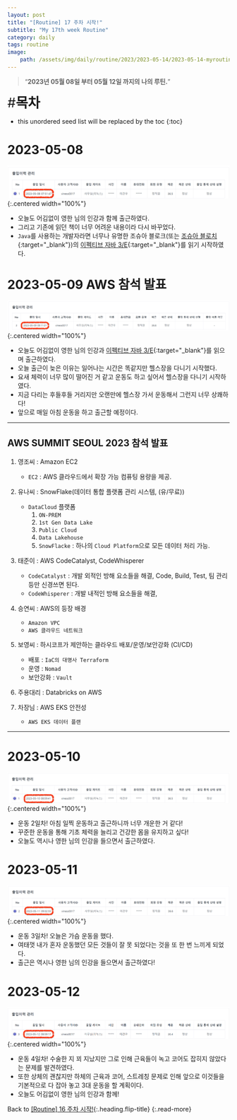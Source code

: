 ```yaml
---
layout: post
title: "[Routine] 17 주차 시작!"
subtitle: "My 17th week Routine"
category: daily
tags: routine
image:
    path: /assets/img/daily/routine/2023/2023-05-14/2023-05-14-myroutine-17th.png
---
```


> “**2023년 05월 08일 부터 05월 12일 까지의 나의 루틴.**”

<span style="font-size:30px;">\#**목차**</span>
* this unordered seed list will be replaced by the toc
{:toc}

# 2023-05-08 
![](/assets/img/daily/routine/2023/2023-05-14/2023-05-08_myroutine.png){:.centered width="100%"}
- 오늘도 어김없이 영한 님의 인강과 함께 출근하였다.
- 그리고 기존에 읽던 책이 너무 어려운 내용이라 다시 바꾸었다.
- `Java`를 사용하는 개발자라면 너무나 유명한 조슈아 블로크(또는 [조슈아 블로치]{:target="_blank"})의 [이펙티브 자바 3/E]{:target="_blank"}를 읽기 시작하였다.

# 2023-05-09 AWS 참석 발표
![](/assets/img/daily/routine/2023/2023-05-14/2023-05-09_myroutine.png){:.centered width="100%"}
- 오늘도 어김없이 영한 님의 인강과 [이펙티브 자바 3/E]{:target="_blank"}를 읽으며 출근하였다.
- 오늘 출근이 늦은 이유는 일어나는 시간은 똑같지만 헬스장을 다니기 시작했다.
- 요새 체력이 너무 많이 떨어진 거 같고 운동도 하고 싶어서 헬스장을 다니기 시작하였다.
- 지금 다리는 후들후들 거리지만 오랜만에 헬스장 가서 운동해서 그런지 너무 상쾌하다!
- 앞으로 매일 아침 운동을 하고 출근할 예정이다.

***

## AWS SUMMIT SEOUL 2023 참석 발표
1. 영조씨 : Amazon EC2 
   - `EC2` : AWS 클라우드에서 확장 가능 컴퓨팅 용량을 제공.
   
2. 유나씨 : SnowFlake(데이터 통합 플랫폼 관리 시스템, (유/무료))
   - `DataCloud` 플랫폼
     1. `ON-PREM`
     2. `1st Gen Data Lake`
     3. `Public Cloud`
     4. `Data Lakehouse`
     5. `SnowFlacke` : 하나의 `Cloud Platform`으로 모든 데이터 처리 가능.
     
3. 태준이 : AWS CodeCatalyst, CodeWhisperer
   - `CodeCatalyst` : 개발 외적인 방해 요소들을 해결, Code, Build, Test, 팀 관리 등만 신경쓰면 된다.
   - `CodeWhisperer` : 개발 내적인 방해 요소들을 해결, 
   
4. 승연씨 : AWS의 등장 배경
    - `Amazon VPC` 
    - `AWS 클라우드 네트워크` 

5. 보영씨 : 하시코프가 제안하는 클라우드 배포/운영/보안강화 (CI/CD)
    - 배포 : `IaC의 대명사 Terraform`
    - 운영 : `Nomad`
    - 보안강화 : `Vault`

6. 주용대리 : Databricks on AWS

7. 차장님 : AWS EKS 안전성
   - `AWS EKS 데이터 플랜` 

***

# 2023-05-10
![](/assets/img/daily/routine/2023/2023-05-14/2023-05-10_myroutine.png){:.centered width="100%"}
- 운동 2일차! 아침 일찍 운동하고 출근하니까 너무 개운한 거 같다! 
- 꾸준한 운동을 통해 기초 체력을 늘리고 건강한 몸을 유지하고 싶다!
- 오늘도 역시나 영한 님의 인강을 들으면서 출근하였다.

# 2023-05-11
![](/assets/img/daily/routine/2023/2023-05-14/2023-05-11_myroutine.png){:.centered width="100%"}
- 운동 3일차! 오늘은 가슴 운동을 했다. 
- 여태껏 내가 혼자 운동했던 모든 것들이 잘 못 되었다는 것을 또 한 번 느끼게 되었다.
- 출근은 역시나 영한 님의 인강을 들으면서 출근하였다!

# 2023-05-12
![](/assets/img/daily/routine/2023/2023-05-14/2023-05-12_myroutine.png){:.centered width="100%"}
- 운동 4일차! 수술한 지 꾀 지났지만 그로 인해 근육들이 녹고 코어도 잡히지 않았다는 문제를 발견하였다.
- 또한 상체의 괜찮지만 하체의 근육과 코어, 스트레칭 문제로 인해 앞으로 이것들을 기본적으로 다 잡아 놓고 3대 운동을 할 계획이다.
- 오늘도 어김없이 영한 님의 인강과 함께!

Back to [[Routine] 16 주차 시작!](./2023-05-07-week-16th.md){:.heading.flip-title}
{:.read-more}

[//]: # (Continue with [[Routine] 17 주차 시작!]&#40;../05-may/2023-05-07-week-16th.md&#41;{:.heading.flip-title})
[//]: # ({:.read-more})

<!-- Links -->
[조슈아 블로치]: https://ko.wikipedia.org/wiki/%EC%A1%B0%EC%8A%88%EC%95%84_%EB%B8%94%EB%A1%9C%EC%B9%98
[이펙티브 자바 3/E]: https://product.kyobobook.co.kr/detail/S000001033066

<!-- Study Links -->

<!-- Commit Links -->